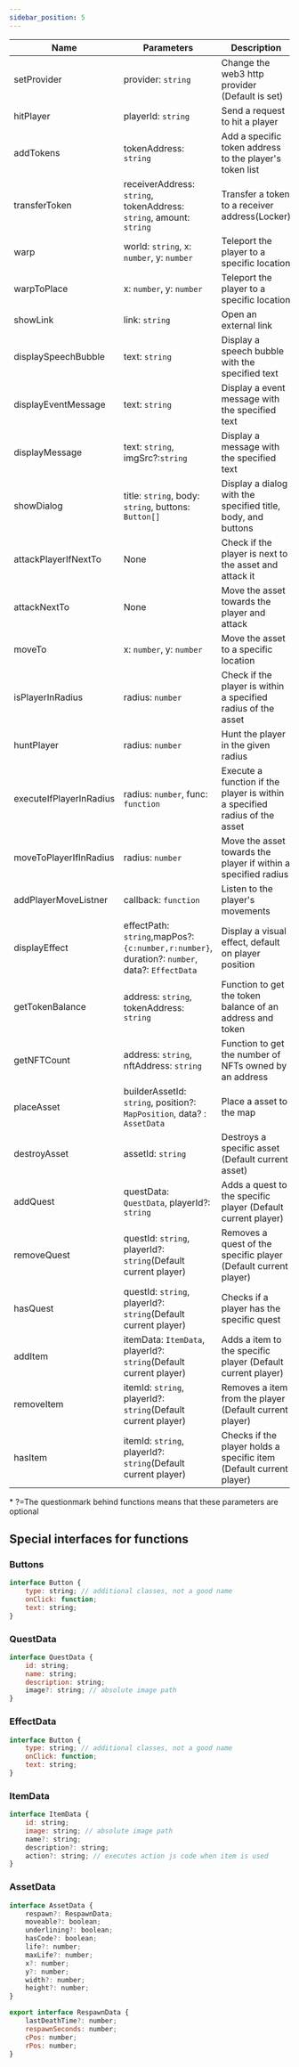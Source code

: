 ```yaml
---
sidebar_position: 5
---
```


| Name                    | Parameters                                                                                    | Description                                                                |
| ----------------------- | --------------------------------------------------------------------------------------------- | -------------------------------------------------------------------------- |
| setProvider             | provider: `string`                                                                            | Change the web3 http provider (Default is set)                             |
| hitPlayer               | playerId: `string`                                                                            | Send a request to hit a player                                             |
| addTokens               | tokenAddress: `string`                                                                        | Add a specific token address to the player's token list                    |
| transferToken           | receiverAddress: `string`, tokenAddress: `string`, amount: `string`                           | Transfer a token to a receiver address(Locker)                             |
| warp                    | world: `string`, x: `number`, y: `number`                                                     | Teleport the player to a specific location                                 |
| warpToPlace             | x: `number`, y: `number`                                                                      | Teleport the player to a specific location                                 |
| showLink                | link: `string`                                                                                | Open an external link                                                      |
| displaySpeechBubble     | text: `string`                                                                                | Display a speech bubble with the specified text                            |
| displayEventMessage     | text: `string`                                                                                | Display a event message with the specified text                            |
| displayMessage          | text: `string`, imgSrc?:`string`                                                              | Display a message with the specified text                                  |
| showDialog              | title: `string`, body: `string`, buttons: `Button[]`                                          | Display a dialog with the specified title, body, and buttons               |
| attackPlayerIfNextTo    | None                                                                                          | Check if the player is next to the asset and attack it                     |
| attackNextTo            | None                                                                                          | Move the asset towards the player and attack                               |
| moveTo                  | x: `number`, y: `number`                                                                      | Move the asset to a specific location                                      |
| isPlayerInRadius        | radius: `number`                                                                              | Check if the player is within a specified radius of the asset              |
| huntPlayer              | radius: `number`                                                                              | Hunt the player in the given radius                                        |
| executeIfPlayerInRadius | radius: `number`, func: `function`                                                            | Execute a function if the player is within a specified radius of the asset |
| moveToPlayerIfInRadius  | radius: `number`                                                                              | Move the asset towards the player if within a specified radius             |
| addPlayerMoveListner    | callback: `function`                                                                          | Listen to the player's movements                                           |
| displayEffect           | effectPath: `string`,mapPos?: `{c:number,r:number}`, duration?: `number`, data?: `EffectData` | Display a visual effect, default on player position                        |
| getTokenBalance         | address: `string`, tokenAddress: `string`                                                     | Function to get the token balance of an address and token                  |
| getNFTCount             | address: `string`, nftAddress: `string`                                                       | Function to get the number of NFTs owned by an address                     |
| placeAsset              | builderAssetId: `string`, position?: `MapPosition`, data? : `AssetData`                       | Place a asset to the map                                                   |
| destroyAsset            | assetId: `string`                                                                             | Destroys a specific asset (Default current asset)                          |
| addQuest                | questData: `QuestData`, playerId?: `string`                                                   | Adds a quest to the specific player (Default current player)               |
| removeQuest             | questId: `string`, playerId?: `string`(Default current player)                                | Removes a quest of the specific player (Default current player)            |
| hasQuest                | questId: `string`, playerId?: `string`(Default current player)                                | Checks if a player has the specific quest                                  |
| addItem                 | itemData: `ItemData`, playerId?: `string`(Default current player)                             | Adds a item to the specific player (Default current player)                |
| removeItem              | itemId: `string`, playerId?: `string`(Default current player)                                 | Removes a item from the player (Default current player)                    |
| hasItem                 | itemId: `string`, playerId?: `string`(Default current player)                                 | Checks if the player holds a specific item (Default current player)        |

\* ?=The questionmark behind functions means that these parameters are optional

## Special interfaces for functions

### Buttons

```jsx
interface Button {
	type: string; // additional classes, not a good name
	onClick: function;
	text: string;
}
```

### QuestData

```jsx
interface QuestData {
	id: string;
	name: string;
	description: string;
	image?: string; // absolute image path
}
```

### EffectData

```jsx
interface Button {
	type: string; // additional classes, not a good name
	onClick: function;
	text: string;
}
```

### ItemData

```jsx
interface ItemData {
	id: string;
	image: string; // absolute image path
	name?: string;
	description?: string;
	action?: string; // executes action js code when item is used
}
```

### AssetData

```jsx
interface AssetData {
	respawn?: RespawnData;
	moveable?: boolean;
	underlining?: boolean;
	hasCode?: boolean;
	life?: number;
	maxLife?: number;
	x?: number;
	y?: number;
	width?: number;
	height?: number;
}

export interface RespawnData {
	lastDeathTime?: number;
	respawnSeconds: number;
	cPos: number;
	rPos: number;
}
```
